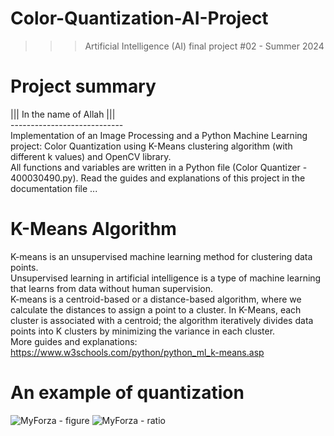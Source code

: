﻿# Color-Quantization-AI-Project
>>> Artificial Intelligence (AI) final project #02 - Summer 2024

# Project summary
||| In the name of Allah ||| <br />
---------------------------- <br />
Implementation of an Image Processing and a Python Machine Learning project: Color Quantization using K-Means clustering algorithm (with different k values) and OpenCV library. <br />
All functions and variables are written in a Python file (Color Quantizer - 400030490.py). Read the guides and explanations of this project in the documentation file ...

# K-Means Algorithm
K-means is an unsupervised machine learning method for clustering data points. <br />
Unsupervised learning in artificial intelligence is a type of machine learning that learns from data without human supervision. <br />
K-means is a centroid-based or a distance-based algorithm, where we calculate the distances to assign a point to a cluster. In K-Means, each cluster is associated with a centroid; the algorithm iteratively divides data points into K clusters by minimizing the variance in each cluster. <br />
More guides and explanations: https://www.w3schools.com/python/python_ml_k-means.asp

# An example of quantization
![MyForza - figure](https://github.com/user-attachments/assets/d3463466-83a2-47e7-b0d5-795c869b5a09)
![MyForza - ratio](https://github.com/user-attachments/assets/e6ae31c1-325e-4050-a441-24ddc369d9e7)
